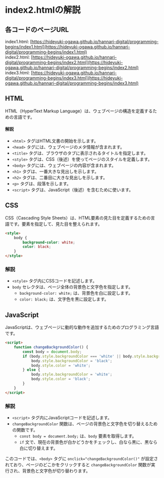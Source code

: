 # index2.htmlの解説

## 各コードのページURL

index1.html: [https://hideyuki-ogawa.github.io/hannari-digital/programming-begins/index1.html](https://hideyuki-ogawa.github.io/hannari-digital/programming-begins/index1.html)     
index2.html: [https://hideyuki-ogawa.github.io/hannari-digital/programming-begins/index2.html](https://hideyuki-ogawa.github.io/hannari-digital/programming-begins/index2.html)     
index3.html: [https://hideyuki-ogawa.github.io/hannari-digital/programming-begins/index3.html](https://hideyuki-ogawa.github.io/hannari-digital/programming-begins/index3.html)     


## HTML
HTML（HyperText Markup Language）は、ウェブページの構造を定義するための言語です。

#### 解説
- `<html>` タグはHTML文書の開始を示します。
- `<head>` タグには、ウェブページのメタ情報が含まれます。
- `<title>` タグは、ブラウザのタブに表示されるタイトルを指定します。
- `<style>` タグは、CSS（後述）を使ってページのスタイルを定義します。
- `<body>` タグには、ウェブページの内容が含まれます。
- `<h1>` タグは、一番大きな見出しを示します。
- `<h2>` タグは、二番目に大きな見出しを示します。
- `<p>` タグは、段落を示します。
- `<script>` タグは、JavaScript（後述）を含むために使います。

## CSS
CSS（Cascading Style Sheets）は、HTML要素の見た目を定義するための言語です。要素を指定して、見た目を整えられます。

```html
<style>
    body {
        background-color: white;
        color: black;
    }
</style>
```

### 解説
- `<style>` タグ内にCSSコードを記述します。
- `body` セレクタは、ページ全体の背景色と文字色を指定します。
  - `background-color: white;` は、背景色を白に設定します。
  - `color: black;` は、文字色を黒に設定します。

## JavaScript
JavaScriptは、ウェブページに動的な動作を追加するためのプログラミング言語です。

```html
<script>
    function changeBackgroundColor() {
        const body = document.body;
        if (body.style.backgroundColor === 'white' || body.style.backgroundColor === '') {
            body.style.backgroundColor = 'black';
            body.style.color = 'white';
        } else {
            body.style.backgroundColor = 'white';
            body.style.color = 'black';
        }
    }
</script>
```

### 解説
- `<script>` タグ内にJavaScriptコードを記述します。
- `changeBackgroundColor` 関数は、ページの背景色と文字色を切り替えるための関数です。
  - `const body = document.body;` は、`body` 要素を取得します。
  - `if` 文で、現在の背景色が白かどうかをチェックし、白なら黒に、黒なら白に切り替えます。

このコードでは、`<body>` タグに `onclick="changeBackgroundColor()"` が設定されており、ページのどこかをクリックすると `changeBackgroundColor` 関数が実行され、背景色と文字色が切り替わります。